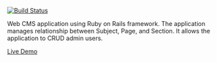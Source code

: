 [![Build Status](https://codeship.com/projects/78d180f0-a05f-0132-4781-161c16488463/status?branch=master)](https://codeship.com/projects/65401)

Web CMS application using Ruby on Rails framework.  The application manages relationship between Subject, Page, and Section.  It allows the application to CRUD admin users.


[Live Demo](https://glacial-mountain-1435.herokuapp.com/)

